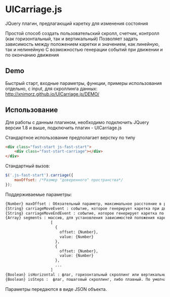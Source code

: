 UICarriage.js
===============

JQuery плагин, предлагающий каретку для изменения состояния

Простой способ создать пользовательский скролл, счетчик, контролл (как горизонтальный, так и вертикальный)
Позволяет задать зависимость между положением каретки и значением, как линейную, так и нелинейную
С возможностью генерации событий при движении и по окончанию движения

## Demo
Быстрый старт, входные параметры, функции, примеры использования отдельно, с input, для скроллинга данных:
http://xnimorz.github.io/UICarriage.js/DEMO/



## Использование

Для работы с данным плагином, необходимо подключить JQuery версии 1.8 и выше, подключить плагин -
UICarriage.js

Стандартное использование предполагает верстку по типу

````html
<div class="fast-start js-fast-start">
    <div class="fast-start-carriage"></div>
</div>
````

Стандартный вызов:
````javascript
$('.js-fast-start').carriage({
    maxOffset: /*Размер "доверенного" пространства*/
});
````
Поддерживаемые параметры:
````html
{Number} maxOffset : Обязательный параметр, максимальное расстояние в px каретки от нулевой позиции (максимальная длина хода)
{String} carriageMoveEvent : событие, которое генерирует каретка при движении. Событие генерируется на элемент $(this) каретки. По умолчанию === null
{String} carriageMoveEndEvent : событие, которое генерирует каретка по окончанию движения. Событие генерируется на элемент $(this) каретки. По умолчанию === null
{Array} segments : массив, для установления зависимостей положения каретки и значения. По умолчанию = []. Формат массива:
                    [
                      {
                        offset: {Number},
                        value: {Number}
                      },
                      {
                        offset: {Number},
                        value: {Number}
                      },
                      ...
                    ]
{Boolean} isHorizontal : флаг, горизонтальный скроллинг или вертикальный. По умолчанию true (горизонтальный)
{Boolean} isSteps :  флаг, пошаговый скроллинг, либо плавный. По умолчанию - false
````
Параметры передаются в виде JSON объекта.

